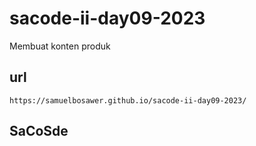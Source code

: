 # sacode-ii-day09-2023
Membuat konten produk



## url
    https://samuelbosawer.github.io/sacode-ii-day09-2023/


## SaCoSde
